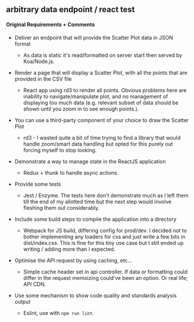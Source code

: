 ## arbitrary data endpoint / react test

#### Original Requirements + Comments

-	Deliver an endpoint that will provide the Scatter Plot data in JSON format
    - As data is static it's read/formatted on server start then served by Koa/Node.js.

-	Render a page that will display a Scatter Plot, with all the points that are provided in the CSV file
    - React app using rd3 to render all points. Obvious problems here are inability to navigate/manipulate plot, and no management of displaying too much data (e.g. relevant subset of data should be shown until you zoom in to see enough points.).

-	You can use a third-party component of your choice to draw the Scatter Plot
    - rd3 - I wasted quite a bit of time trying to find a library that would handle zoom/smart data handling but opted for this purely out forcing myself to stop looking.

-	Demonstrate a way to manage state in the ReactJS application
    - Redux + thunk to handle async actions.

-	Provide some tests
    - Jest / Enzyme. The tests here don't demonstrate much as I left them till the end of my allotted time but the next step would involve fleshing them out considerably.

-	Include some build steps to compile the application into a directory
    - Webpack for JS build, differing config for prod/dev. I decided not to bother implementing any loaders for css and just write a few bits in dist/index.css. This is fine for this tiny use case but I still ended up writing / adding more than I expected.

-	Optimise the API request by using caching, etc…
    - Simple cache header set in api controller. If data or formatting could differ in the request memoizing could've been an option. Or real life; API CDN.

-	Use some mechanism to show code quality and standards analysis output
    - Eslint, use with `npm run lint`.

